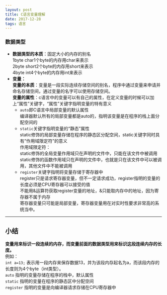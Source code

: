 ```yaml
---
layout: post
title: C语言变量理解
date: 2017-12-28
tags: 语言
---
```


### 数据类型   
* **数据类型的本质**：固定大小的内存的别名     
1byte char1个byte的内存用char来表示   
2byte short2个byte的内存用short来表示   
4byte int4个byte的内存用int来表示   
* **变量：**   
**变量的本质**：变量是一段实际连续存储空间的别名，程序中通过变量来申请并命名存储空间，通过变量的名字可以使用存储空间。   
**变量的属性**：c语言中的变量可以有自己的属性，在定义变量的时候可以加上“属性”关键字，“属性”关键字指明变量的特有意义   
    * `auto`即C语言中局部变量的默认属性   
        编译器默认所有的局部变量都是auto的，指明该变量是在程序的栈上面分配空间的    
    * `static`关键字指明变量的“静态”属性   
        static修饰的局部变量存储在程序的静态区分配空间，static关键字同时具有“作用域限定符”的意义   
            作用域限定符：   
        static修饰的全局变量作用域只在声明的文件中，只能在该文件中被调用   
        static修饰的函数作用域只在声明的文件中，也就是只在该文件中可以被调用，其他文件中不能被调用   
    * `register`关键字指明将变量存储于寄存器中   
        register只是请求寄存器变量，但不一定请求成功，register指明的变量的长度必须是CPU寄存器可以接受的值   
        不能用&运算符获取register变量的地址，&只能取内存中的地址，因为寄存器不属于内存   
        寄存器变量只可能是局部变量，寄存器变量用在对实时性要求非常高的系统当中。   
   
   
------------------------------------------------------------------------------------------ 
   
## 小结   
**变量用来标识一段连续的内存，而变量前面的数据类型用来标识这段连续内存的长度。**   
例如：   
    `int a=13;`   表示用一段内存来保存数据13，并为该段内存起名为a，而该段内存的长度则为4个byte（int类型）。   
    `auto` 指明的变量存储在程序的栈中，默认属性   
    `static` 指明的变量在程序的静态区中分配空间   
    `register` 指明的变量是向编译器请求存储在CPU寄存器中   

